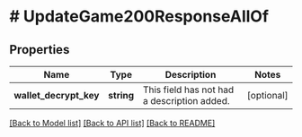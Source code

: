 # # UpdateGame200ResponseAllOf

## Properties

Name | Type | Description | Notes
------------ | ------------- | ------------- | -------------
**wallet_decrypt_key** | **string** | This field has not had a description added. | [optional]

[[Back to Model list]](../../README.md#models) [[Back to API list]](../../README.md#endpoints) [[Back to README]](../../README.md)
